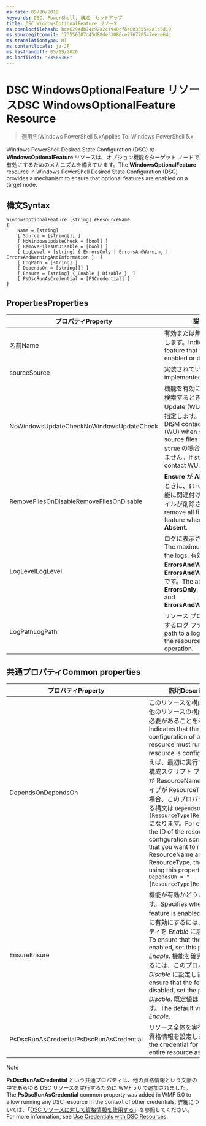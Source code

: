 ```yaml
---
ms.date: 09/20/2019
keywords: DSC, PowerShell, 構成, セットアップ
title: DSC WindowsOptionalFeature リソース
ms.openlocfilehash: bca6294db74c92a2c1940cfbe00305542a1c5d19
ms.sourcegitcommit: 173556307d45d88de31086ce776770547eece64c
ms.translationtype: HT
ms.contentlocale: ja-JP
ms.lasthandoff: 05/19/2020
ms.locfileid: "83565368"
---
```

# <a name="dsc-windowsoptionalfeature-resource"></a><span data-ttu-id="96830-103">DSC WindowsOptionalFeature リソース</span><span class="sxs-lookup"><span data-stu-id="96830-103">DSC WindowsOptionalFeature Resource</span></span>

> <span data-ttu-id="96830-104">適用先:Windows PowerShell 5.x</span><span class="sxs-lookup"><span data-stu-id="96830-104">Applies To: Windows PowerShell 5.x</span></span>

<span data-ttu-id="96830-105">Windows PowerShell Desired State Configuration (DSC) の **WindowsOptionalFeature** リソースは、オプション機能をターゲット ノードで有効にするためのメカニズムを備えています。</span><span class="sxs-lookup"><span data-stu-id="96830-105">The **WindowsOptionalFeature** resource in Windows PowerShell Desired State Configuration (DSC) provides a mechanism to ensure that optional features are enabled on a target node.</span></span>

## <a name="syntax"></a><span data-ttu-id="96830-106">構文</span><span class="sxs-lookup"><span data-stu-id="96830-106">Syntax</span></span>

```Syntax
WindowsOptionalFeature [string] #ResourceName
{
    Name = [string]
    [ Source = [string[]] ]
    [ NoWindowsUpdateCheck = [bool] ]
    [ RemoveFilesOnDisable = [bool] ]
    [ LogLevel = [string] { ErrorsOnly | ErrorsAndWarning | ErrorsAndWarningAndInformation }  ]
    [ LogPath = [string] ]
    [ DependsOn = [string[]] ]
    [ Ensure = [string] { Enable | Disable }  ]
    [ PsDscRunAsCredential = [PSCredential] ]
}
```

## <a name="properties"></a><span data-ttu-id="96830-107">Properties</span><span class="sxs-lookup"><span data-stu-id="96830-107">Properties</span></span>

|<span data-ttu-id="96830-108">プロパティ</span><span class="sxs-lookup"><span data-stu-id="96830-108">Property</span></span> |<span data-ttu-id="96830-109">説明</span><span class="sxs-lookup"><span data-stu-id="96830-109">Description</span></span> |
|---|---|
|<span data-ttu-id="96830-110">名前</span><span class="sxs-lookup"><span data-stu-id="96830-110">Name</span></span> |<span data-ttu-id="96830-111">有効または無効にする機能の名前を示します。</span><span class="sxs-lookup"><span data-stu-id="96830-111">Indicates the name of the feature that you want to ensure is enabled or disabled.</span></span> |
|<span data-ttu-id="96830-112">source</span><span class="sxs-lookup"><span data-stu-id="96830-112">Source</span></span> |<span data-ttu-id="96830-113">実装されていません。</span><span class="sxs-lookup"><span data-stu-id="96830-113">Not implemented.</span></span> |
|<span data-ttu-id="96830-114">NoWindowsUpdateCheck</span><span class="sxs-lookup"><span data-stu-id="96830-114">NoWindowsUpdateCheck</span></span> |<span data-ttu-id="96830-115">機能を有効にするソース ファイルを検索するとき、DISM が Windows Update (WU) を確認するかどうかを指定します。</span><span class="sxs-lookup"><span data-stu-id="96830-115">Specifies whether DISM contacts Windows Update (WU) when searching for the source files to enable a feature.</span></span> <span data-ttu-id="96830-116">`$true` の場合、DISM は WU に接続しません。</span><span class="sxs-lookup"><span data-stu-id="96830-116">If `$true`, DISM does not contact WU.</span></span> |
|<span data-ttu-id="96830-117">RemoveFilesOnDisable</span><span class="sxs-lookup"><span data-stu-id="96830-117">RemoveFilesOnDisable</span></span> |<span data-ttu-id="96830-118">**Ensure** が **Absent** に設定されているときに、`$true` に設定すると、その機能に関連付けられているすべてのファイルが削除されます。</span><span class="sxs-lookup"><span data-stu-id="96830-118">Set to `$true` to remove all files associated with the feature when **Ensure** is set to **Absent**.</span></span> |
|<span data-ttu-id="96830-119">LogLevel</span><span class="sxs-lookup"><span data-stu-id="96830-119">LogLevel</span></span> |<span data-ttu-id="96830-120">ログに表示される最大の出力レベル。</span><span class="sxs-lookup"><span data-stu-id="96830-120">The maximum output level shown in the logs.</span></span> <span data-ttu-id="96830-121">有効な値は**ErrorsOnly**、**ErrorsAndWarning**、**ErrorsAndWarningAndInformation** です。</span><span class="sxs-lookup"><span data-stu-id="96830-121">The accepted values are: **ErrorsOnly**, **ErrorsAndWarning**, and **ErrorsAndWarningAndInformation**.</span></span> |
|<span data-ttu-id="96830-122">LogPath</span><span class="sxs-lookup"><span data-stu-id="96830-122">LogPath</span></span> |<span data-ttu-id="96830-123">リソース プロバイダーの操作を記録するログ ファイルへのパス。</span><span class="sxs-lookup"><span data-stu-id="96830-123">The path to a log file where you want the resource provider to log the operation.</span></span> |

## <a name="common-properties"></a><span data-ttu-id="96830-124">共通プロパティ</span><span class="sxs-lookup"><span data-stu-id="96830-124">Common properties</span></span>

|<span data-ttu-id="96830-125">プロパティ</span><span class="sxs-lookup"><span data-stu-id="96830-125">Property</span></span> |<span data-ttu-id="96830-126">説明</span><span class="sxs-lookup"><span data-stu-id="96830-126">Description</span></span> |
|---|---|
|<span data-ttu-id="96830-127">DependsOn</span><span class="sxs-lookup"><span data-stu-id="96830-127">DependsOn</span></span> |<span data-ttu-id="96830-128">このリソースを構成する前に、他のリソースの構成を実行する必要があることを示します。</span><span class="sxs-lookup"><span data-stu-id="96830-128">Indicates that the configuration of another resource must run before this resource is configured.</span></span> <span data-ttu-id="96830-129">たとえば、最初に実行するリソース構成スクリプト ブロックの ID が ResourceName で、そのタイプが ResourceType である場合、このプロパティを使用する構文は `DependsOn = "[ResourceType]ResourceName"` になります。</span><span class="sxs-lookup"><span data-stu-id="96830-129">For example, if the ID of the resource configuration script block that you want to run first is ResourceName and its type is ResourceType, the syntax for using this property is `DependsOn = "[ResourceType]ResourceName"`.</span></span> |
|<span data-ttu-id="96830-130">Ensure</span><span class="sxs-lookup"><span data-stu-id="96830-130">Ensure</span></span> |<span data-ttu-id="96830-131">機能が有効かどうかを指定します。</span><span class="sxs-lookup"><span data-stu-id="96830-131">Specifies whether the feature is enabled.</span></span> <span data-ttu-id="96830-132">機能を確実に有効にするには、このプロパティを _Enable_ に設定します。</span><span class="sxs-lookup"><span data-stu-id="96830-132">To ensure that the feature is enabled, set this property to _Enable_.</span></span> <span data-ttu-id="96830-133">機能を確実に無効にするには、このプロパティを _Disable_ に設定します。</span><span class="sxs-lookup"><span data-stu-id="96830-133">To ensure that the feature is disabled, set the property to _Disable_.</span></span> <span data-ttu-id="96830-134">既定値は _Enable_ です。</span><span class="sxs-lookup"><span data-stu-id="96830-134">The default value is _Enable_.</span></span> |
|<span data-ttu-id="96830-135">PsDscRunAsCredential</span><span class="sxs-lookup"><span data-stu-id="96830-135">PsDscRunAsCredential</span></span> |<span data-ttu-id="96830-136">リソース全体を実行するための資格情報を設定します。</span><span class="sxs-lookup"><span data-stu-id="96830-136">Sets the credential for running the entire resource as.</span></span> |

> [!NOTE]
> <span data-ttu-id="96830-137">**PsDscRunAsCredential** という共通プロパティは、他の資格情報という文脈の中であらゆる DSC リソースを実行するために WMF 5.0 で追加されました。</span><span class="sxs-lookup"><span data-stu-id="96830-137">The **PsDscRunAsCredential** common property was added in WMF 5.0 to allow running any DSC resource in the context of other credentials.</span></span> <span data-ttu-id="96830-138">詳細については、「[DSC リソースに対して資格情報を使用する](../../../configurations/runasuser.md)」を参照してください。</span><span class="sxs-lookup"><span data-stu-id="96830-138">For more information, see [Use Credentials with DSC Resources](../../../configurations/runasuser.md).</span></span>
